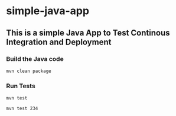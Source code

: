 # simple-java-app
## This is a simple Java App to Test Continous Integration and Deployment

### Build the Java code
```mvn clean package```

### Run Tests
```mvn test```


```mvn test 234```
